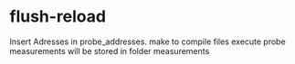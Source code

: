 # flush-reload
Insert Adresses in probe\_addresses.
make to compile files
execute probe
measurements will be stored in folder measurements

